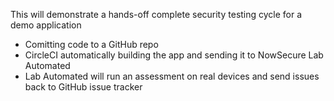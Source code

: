 This will demonstrate a hands-off complete security testing cycle for a demo application


- Comitting code to a GitHub repo
- CircleCI automatically building the app and sending it to NowSecure Lab Automated
- Lab Automated will run an assessment on real devices and send issues back to GitHub issue tracker
